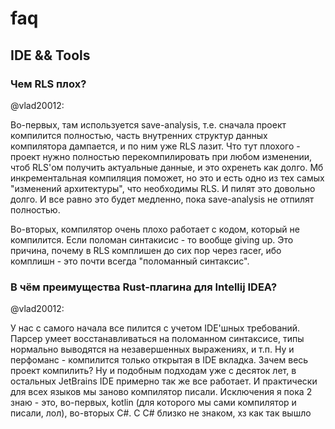 # faq

## IDE && Tools

### Чем RLS плох?

@vlad20012:

Во-первых, там используется save-analysis, т.е. сначала проект компилится полностью, часть внутренних структур данных компилятора дампается, и по ним уже RLS лазит. Что тут плохого - проект нужно полностью перекомпилировать при любом изменении, чтоб RLS'ом получить актуальные данные, и это охренеть как долго. Мб инкрементальная компиляция поможет, но это и есть одно из тех самых "изменений архитектуры", что необходимы RLS. И пилят это довольно долго. И все равно это будет медленно, пока save-analysis не отпилят полностью.

Во-вторых, компилятор очень плохо работает с кодом, который не компилится. Если поломан синтакисис - то вообще giving up. Это причина, почему в RLS комплишен до сих пор через racer, ибо комплишн - это почти всегда "поломанный синтаксис".

### В чём преимущества Rust-плагина для Intellij IDEA?

@vlad20012:

У нас с самого начала все пилится с учетом IDE'шных требований. Парсер умеет восстанавливаться на поломанном синтаксисе, типы нормально выводятся на незавершенных выражениях, и т.п. Ну и перфоманс - компилится только открытая в IDE вкладка. Зачем весь проект компилить? Ну и подобным подходам уже с десяток лет, в остальных JetBrains IDE примерно так же все работает. И практически для всех языков мы заново компилятор писали. Исключения я пока 2 знаю - это, во-первых, kotlin (для которого мы сами компилятор и писали, лол), во-вторых C#. С C# близко не знаком, хз как так вышло
